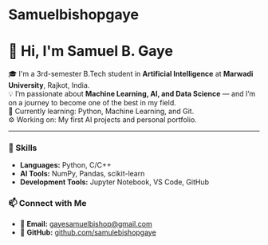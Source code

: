 # Samuelbishopgaye

# 👋 Hi, I'm Samuel B. Gaye  

🎓 I'm a 3rd-semester B.Tech student in **Artificial Intelligence** at **Marwadi University**, Rajkot, India.  
💡 I’m passionate about **Machine Learning, AI, and Data Science** — and I’m on a journey to become one of the best in my field.  
🌱 Currently learning: Python, Machine Learning, and Git.  
⚙️ Working on: My first AI projects and personal portfolio.  

---

### 🧠 Skills
- **Languages:** Python, C/C++  
- **AI Tools:** NumPy, Pandas, scikit-learn  
- **Development Tools:** Jupyter Notebook, VS Code, GitHub  


### 📫 Connect with Me
- 📧 **Email:** gayesamuelbishop@gmail.com   
- 🧩 **GitHub:** [github.com/samulebishopgaye](https://github.com/samuelbishopgaye)
